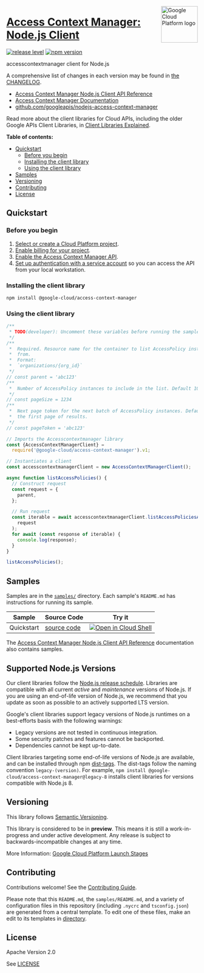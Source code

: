 [//]: # "This README.md file is auto-generated, all changes to this file will be lost."
[//]: # "To regenerate it, use `python -m synthtool`."
<img src="https://avatars2.githubusercontent.com/u/2810941?v=3&s=96" alt="Google Cloud Platform logo" title="Google Cloud Platform" align="right" height="96" width="96"/>

# [Access Context Manager: Node.js Client](https://github.com/googleapis/nodejs-access-context-manager)

[![release level](https://img.shields.io/badge/release%20level-preview-yellow.svg?style=flat)](https://cloud.google.com/terms/launch-stages)
[![npm version](https://img.shields.io/npm/v/@google-cloud/access-context-manager.svg)](https://www.npmjs.org/package/@google-cloud/access-context-manager)




accesscontextmanager client for Node.js


A comprehensive list of changes in each version may be found in
[the CHANGELOG](https://github.com/googleapis/nodejs-access-context-manager/blob/main/CHANGELOG.md).

* [Access Context Manager Node.js Client API Reference][client-docs]
* [Access Context Manager Documentation][product-docs]
* [github.com/googleapis/nodejs-access-context-manager](https://github.com/googleapis/nodejs-access-context-manager)

Read more about the client libraries for Cloud APIs, including the older
Google APIs Client Libraries, in [Client Libraries Explained][explained].

[explained]: https://cloud.google.com/apis/docs/client-libraries-explained

**Table of contents:**


* [Quickstart](#quickstart)
  * [Before you begin](#before-you-begin)
  * [Installing the client library](#installing-the-client-library)
  * [Using the client library](#using-the-client-library)
* [Samples](#samples)
* [Versioning](#versioning)
* [Contributing](#contributing)
* [License](#license)

## Quickstart

### Before you begin

1.  [Select or create a Cloud Platform project][projects].
1.  [Enable billing for your project][billing].
1.  [Enable the Access Context Manager API][enable_api].
1.  [Set up authentication with a service account][auth] so you can access the
    API from your local workstation.

### Installing the client library

```bash
npm install @google-cloud/access-context-manager
```


### Using the client library

```javascript
/**
 * TODO(developer): Uncomment these variables before running the sample.
 */
/**
 *  Required. Resource name for the container to list AccessPolicy instances
 *  from.
 *  Format:
 *  `organizations/{org_id}`
 */
// const parent = 'abc123'
/**
 *  Number of AccessPolicy instances to include in the list. Default 100.
 */
// const pageSize = 1234
/**
 *  Next page token for the next batch of AccessPolicy instances. Defaults to
 *  the first page of results.
 */
// const pageToken = 'abc123'

// Imports the Accesscontextmanager library
const {AccessContextManagerClient} =
  require('@google-cloud/access-context-manager').v1;

// Instantiates a client
const accesscontextmanagerClient = new AccessContextManagerClient();

async function listAccessPolicies() {
  // Construct request
  const request = {
    parent,
  };

  // Run request
  const iterable = await accesscontextmanagerClient.listAccessPoliciesAsync(
    request
  );
  for await (const response of iterable) {
    console.log(response);
  }
}

listAccessPolicies();

```



## Samples

Samples are in the [`samples/`](https://github.com/googleapis/nodejs-access-context-manager/tree/main/samples) directory. Each sample's `README.md` has instructions for running its sample.

| Sample                      | Source Code                       | Try it |
| --------------------------- | --------------------------------- | ------ |
| Quickstart | [source code](https://github.com/googleapis/nodejs-access-context-manager/blob/main/samples/quickstart.js) | [![Open in Cloud Shell][shell_img]](https://console.cloud.google.com/cloudshell/open?git_repo=https://github.com/googleapis/nodejs-access-context-manager&page=editor&open_in_editor=samples/quickstart.js,samples/README.md) |



The [Access Context Manager Node.js Client API Reference][client-docs] documentation
also contains samples.

## Supported Node.js Versions

Our client libraries follow the [Node.js release schedule](https://nodejs.org/en/about/releases/).
Libraries are compatible with all current _active_ and _maintenance_ versions of
Node.js.
If you are using an end-of-life version of Node.js, we recommend that you update
as soon as possible to an actively supported LTS version.

Google's client libraries support legacy versions of Node.js runtimes on a
best-efforts basis with the following warnings:

* Legacy versions are not tested in continuous integration.
* Some security patches and features cannot be backported.
* Dependencies cannot be kept up-to-date.

Client libraries targeting some end-of-life versions of Node.js are available, and
can be installed through npm [dist-tags](https://docs.npmjs.com/cli/dist-tag).
The dist-tags follow the naming convention `legacy-(version)`.
For example, `npm install @google-cloud/access-context-manager@legacy-8` installs client libraries
for versions compatible with Node.js 8.

## Versioning

This library follows [Semantic Versioning](http://semver.org/).







This library is considered to be in **preview**. This means it is still a
work-in-progress and under active development. Any release is subject to
backwards-incompatible changes at any time.


More Information: [Google Cloud Platform Launch Stages][launch_stages]

[launch_stages]: https://cloud.google.com/terms/launch-stages

## Contributing

Contributions welcome! See the [Contributing Guide](https://github.com/googleapis/nodejs-access-context-manager/blob/main/CONTRIBUTING.md).

Please note that this `README.md`, the `samples/README.md`,
and a variety of configuration files in this repository (including `.nycrc` and `tsconfig.json`)
are generated from a central template. To edit one of these files, make an edit
to its templates in
[directory](https://github.com/googleapis/synthtool).

## License

Apache Version 2.0

See [LICENSE](https://github.com/googleapis/nodejs-access-context-manager/blob/main/LICENSE)

[client-docs]: https://cloud.google.com/nodejs/docs/reference/access-context-manager/latest
[product-docs]: https://cloud.google.com/access-context-manager/
[shell_img]: https://gstatic.com/cloudssh/images/open-btn.png
[projects]: https://console.cloud.google.com/project
[billing]: https://support.google.com/cloud/answer/6293499#enable-billing
[enable_api]: https://console.cloud.google.com/flows/enableapi?apiid=accesscontextmanager.googleapis.com
[auth]: https://cloud.google.com/docs/authentication/getting-started
